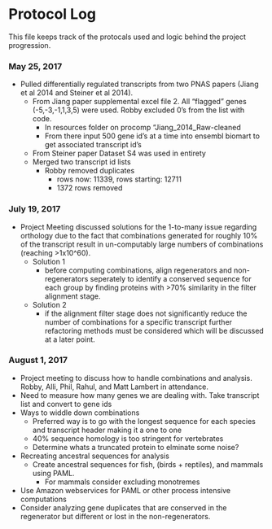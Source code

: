 # Protocol Log
This file keeps track of the protocals used and logic
behind the project progression.

### May 25, 2017
- Pulled differentially regulated transcripts from two PNAS papers (Jiang et al 2014 and Steiner et al 2014). 
    - From Jiang paper supplemental excel file 2. All “flagged” genes (-5,-3,-1,1,3,5) were used. Robby excluded 0’s from the list with code.
        - In resources folder on procomp “Jiang_2014_Raw-cleaned
        - From there input 500 gene id’s at a time into ensembl biomart to get associated transcript id’s
    - From Steiner paper Dataset S4 was used in entirety
    - Merged two transcript id lists
        - Robby removed duplicates
            - rows now: 11339, rows starting: 12711
            - 1372 rows removed

### July 19, 2017
- Project Meeting discussed solutions for the 1-to-many issue regarding orthology due to the fact that combinations generated for roughly 10% of the transcript result in un-computably large numbers of combinations (reaching >1x10^60).
    - Solution 1
        - before computing combinations, align regenerators and non-regenerators seperately to identify a conserved sequence for each group by finding proteins with >70% similarity in the filter alignment stage.
    - Solution 2
        - if the alignment filter stage does not significantly reduce the number of combinations for a specific transcript further refactoring methods must be considered which will be discussed at a later point.
        
### August 1, 2017
- Project meeting to discuss how to handle combinations and analysis. Robby, Alli, Phil, Rahul, and Matt Lambert in attendance.
- Need to measure how many genes we are dealing with. Take transcript list and convert to gene ids
- Ways to widdle down combinations
    - Preferred way is to go with the longest sequence for each species and transcript header making it a one to one
    - 40% sequence homology is too stringent for vertebrates 
    - Determine whats a truncated protein to elminate some noise?
- Recreating ancestral sequences for analysis 
    - Create ancestral sequences for fish, (birds + reptiles), and mammals using PAML. 
        - For mammals consider excluding monotremes
- Use Amazon webservices for PAML or other process intensive computations
- Consider analyzing gene duplicates that are conserved in the regenerator but different or lost in the non-regenerators.
